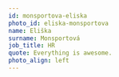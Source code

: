 ```yaml
---
id: monsportova-eliska
photo_id: eliska-monsportova
name: Eliška
surname: Monsportová
job_title: HR
quote: Everything is awesome.
photo_align: left
---
```


